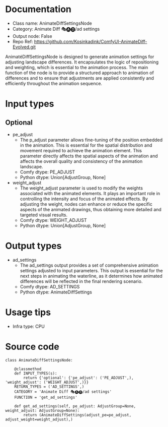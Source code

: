 # Documentation
- Class name: AnimateDiffSettingsNode
- Category: Animate Diff 🎭🅐🅓/ad settings
- Output node: False
- Repo Ref: https://github.com/Kosinkadink/ComfyUI-AnimateDiff-Evolved.git

AnimatéDiffSettingsNode is designed to generate animation settings for adjusting landscape differences. It encapsulates the logic of repositioning and weighting, which is essential to the animation process. The main function of the node is to provide a structured approach to animation of differences and to ensure that adjustments are applied consistently and efficiently throughout the animation sequence.

# Input types
## Optional
- pe_adjust
    - The p_adjust parameter allows fine-tuning of the position embedded in the animation. This is essential for the spatial distribution and movement required to achieve the animation element. This parameter directly affects the spatial aspects of the animation and affects the overall quality and consistency of the animation landscape.
    - Comfy dtype: PE_ADJUST
    - Python dtype: Union[AdjustGroup, None]
- weight_adjust
    - The weight_adjust parameter is used to modify the weights associated with the animated elements. It plays an important role in controlling the intensity and focus of the animated effects. By adjusting the weight, nodes can enhance or reduce the specific aspects of the animated drawings, thus obtaining more detailed and targeted visual results.
    - Comfy dtype: WEIGHT_ADJUST
    - Python dtype: Union[AdjustGroup, None]

# Output types
- ad_settings
    - The ad_settings output provides a set of comprehensive animation settings adjusted to input parameters. This output is essential for the next steps in animating the waterline, as it determines how animated differences will be reflected in the final rendering scenario.
    - Comfy dtype: AD_SETTINGS
    - Python dtype: AnimateDiffSettings

# Usage tips
- Infra type: CPU

# Source code
```
class AnimateDiffSettingsNode:

    @classmethod
    def INPUT_TYPES(s):
        return {'optional': {'pe_adjust': ('PE_ADJUST',), 'weight_adjust': ('WEIGHT_ADJUST',)}}
    RETURN_TYPES = ('AD_SETTINGS',)
    CATEGORY = 'Animate Diff 🎭🅐🅓/ad settings'
    FUNCTION = 'get_ad_settings'

    def get_ad_settings(self, pe_adjust: AdjustGroup=None, weight_adjust: AdjustGroup=None):
        return (AnimateDiffSettings(adjust_pe=pe_adjust, adjust_weight=weight_adjust),)
```